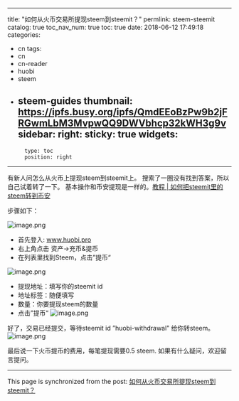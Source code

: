 
---
title: "如何从火币交易所提现steem到steemit？"
permlink: steem-steemit
catalog: true
toc_nav_num: true
toc: true
date: 2018-06-12 17:49:18
categories:
- cn
tags:
- cn
- cn-reader
- huobi
- steem
- steem-guides
thumbnail: https://ipfs.busy.org/ipfs/QmdEEoBzPw9b2jFRGwmLbM3MvpwQQ9DWVbhcp32kWH3g9v
sidebar:
    right:
        sticky: true
widgets:
    -
        type: toc
        position: right
---


有新人问怎么从火币上提现steem到steemit上。
搜索了一圈没有找到答案，所以自己试着转了一下。
基本操作和币安提现是一样的。[教程 | 如何把steemit里的steem转到币安](https://steemit.com/cn/@lixing/or-steemit-steem)


步骤如下：

![image.png](https://ipfs.busy.org/ipfs/QmdEEoBzPw9b2jFRGwmLbM3MvpwQQ9DWVbhcp32kWH3g9v)
* 首先登入:  www.huobi.pro 
* 右上角点击 资产->充币&提币
* 在列表里找到Steem，点击”提币“


![image.png](https://ipfs.busy.org/ipfs/QmWwFAkqUryim9snmtgg2eJWiX4Uj4B8UEiBu17nK3DNzi)
* 提现地址：填写你的steemit id
* 地址标签：随便填写
* 数量：你要提现steem的数量
* 点击”提币“
![image.png](https://ipfs.busy.org/ipfs/QmQChPLYuY9LQp4GXkb6aCzxWEkLYoG8HBiX8YEuDwapqd)

好了，交易已经提交，等待steemit id ”huobi-withdrawal" 给你转steem。
![image.png](https://ipfs.busy.org/ipfs/Qmdvf1axKHcnscZXptaXTYTfUuDdoSZo52nuhAcqhQzbHZ)

最后说一下火币提币的费用，每笔提现需要0.5 steem.
如果有什么疑问，欢迎留言提问。

- - -

This page is synchronized from the post: [如何从火币交易所提现steem到steemit？](https://steemit.com/@ericet/steem-steemit)
